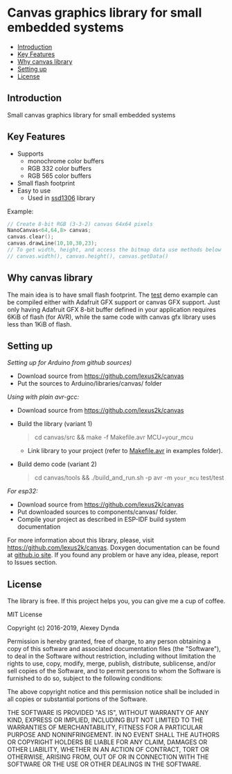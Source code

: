 # Canvas graphics library for small embedded systems

[tocstart]: # (toc start)

  * [Introduction](#introduction)
  * [Key Features](#key-features)
  * [Why canvas library](#why-canvas-library)
  * [Setting up](#setting-up)
  * [License](#license)

[tocend]: # (toc end)

## Introduction

Small canvas graphics library for small embedded systems

## Key Features

 * Supports
   * monochrome color buffers
   * RGB 332 color buffers
   * RGB 565 color buffers
 * Small flash footprint
 * Easy to use
   * Used in [ssd1306](https://github.com/lexus2k/ssd1306) library

Example:

```.cpp
// Create 8-bit RGB (3-3-2) canvas 64x64 pixels
NanoCanvas<64,64,8> canvas;
canvas.clear();
canvas.drawLine(10,10,30,23);
// To get width, height, and access the bitmap data use methods below
// canvas.width(), canvas.height(), canvas.getData()
```

## Why canvas library

The main idea is to have small flash footprint. The [test](examples/test/test.ino) demo example
can be compiled either with Adafruit GFX support or canvas GFX support. Just only having Adafruit
GFX 8-bit buffer defined in your application requires 6KiB of flash (for AVR), while the same
code with canvas gfx library uses less than 1KiB of flash.

## Setting up

*Setting up for Arduino from github sources)*
 * Download source from https://github.com/lexus2k/canvas
 * Put the sources to Arduino/libraries/canvas/ folder

*Using with plain avr-gcc:*
 * Download source from https://github.com/lexus2k/canvas
 * Build the library (variant 1)
   > cd canvas/src && make -f Makefile.avr MCU=your_mcu

   * Link library to your project (refer to [Makefile.avr](examples/Makefile.avr) in examples folder).
 * Build demo code (variant 2)
   > cd canvas/tools && ./build_and_run.sh -p avr -m `your_mcu` test/test

 *For esp32:*
  * Download source from https://github.com/lexus2k/canvas
  * Put downloaded sources to components/canvas/ folder.
  * Compile your project as described in ESP-IDF build system documentation

For more information about this library, please, visit https://github.com/lexus2k/canvas.
Doxygen documentation can be found at [github.io site](http://lexus2k.github.io/canvas).
If you found any problem or have any idea, please, report to Issues section.

## License

The library is free. If this project helps you, you can give me a cup of coffee.

MIT License

Copyright (c) 2016-2019, Alexey Dynda

Permission is hereby granted, free of charge, to any person obtaining a copy
of this software and associated documentation files (the "Software"), to deal
in the Software without restriction, including without limitation the rights
to use, copy, modify, merge, publish, distribute, sublicense, and/or sell
copies of the Software, and to permit persons to whom the Software is
furnished to do so, subject to the following conditions:

The above copyright notice and this permission notice shall be included in all
copies or substantial portions of the Software.

THE SOFTWARE IS PROVIDED "AS IS", WITHOUT WARRANTY OF ANY KIND, EXPRESS OR
IMPLIED, INCLUDING BUT NOT LIMITED TO THE WARRANTIES OF MERCHANTABILITY,
FITNESS FOR A PARTICULAR PURPOSE AND NONINFRINGEMENT. IN NO EVENT SHALL THE
AUTHORS OR COPYRIGHT HOLDERS BE LIABLE FOR ANY CLAIM, DAMAGES OR OTHER
LIABILITY, WHETHER IN AN ACTION OF CONTRACT, TORT OR OTHERWISE, ARISING FROM,
OUT OF OR IN CONNECTION WITH THE SOFTWARE OR THE USE OR OTHER DEALINGS IN THE
SOFTWARE.


